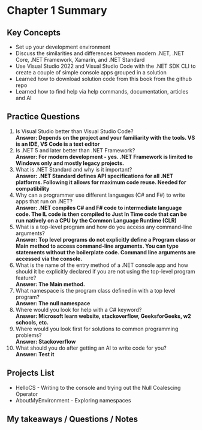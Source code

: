 # Chapter 1 Summary

## Key Concepts
* Set up your development environment
* Discuss the similarities and differences between modern .NET, .NET Core, .NET Framework, Xamarin, and .NET Standard
* Use Visual Studio 2022 and Visual Studio Code with the .NET SDK CLI to create a couple of simple console apps grouped in a solution
* Learned how to download solution code from this book from the github repo
* Learned how to find help via help commands, documentation, articles and AI

## Practice Questions
1. Is Visual Studio better than Visual Studio Code?  
**Answer: Depends on the project and your familiarity with the tools. VS is an IDE, VS Code is a text editor**
2. Is .NET 5 and later better than .NET Framework?  
**Answer: For modern development - yes. .NET Framework is limited to Windows only and mostly legacy projects.**
3. What is .NET Standard and why is it important?  
**Answer: .NET Standard defines API specifications for all .NET platforms. Following it allows for maximum code reuse. Needed for compatibility**
4. Why can a programmer use different languages (C# and F#) to write apps that run on .NET?  
**Answer: .NET compiles C# and F# code to intermediate language code. The IL code is then compiled to Just In Time code that can be run natively on a CPU by the Common Language Runtime (CLR)**
5. What is a top-level program and how do you access any command-line arguments?  
**Answer: Top level programs do not explicitly define a Program class or Main method to access command-line arguments. You can type statements without the boilerplate code. Command line arguments are accessed via the console.**
6. What is the name of the entry method of a .NET console app and how should it be explicitly declared if you are not using the top-level program feature?  
**Answer: The Main method.**
7. What namespace is the program class defined in with a top level program?  
**Answer: The null namespace**
8. Where would you look for help with a C# keyword?  
**Answer: Microsoft learn website, stackoverflow, GeeksforGeeks, w2 schools, etc.**
9. Where would you look first for solutions to common programming problems?  
**Answer: Stackoverflow**
10. What should you do after getting an AI to write code for you?  
**Answer: Test it**

## Projects List
* HelloCS - Writing to the console and trying out the Null Coalescing Operator
* AboutMyEnvironment - Exploring namespaces

## My takeaways / Questions / Notes